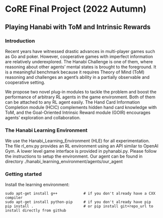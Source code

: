 # CoRE Final Project (2022 Autumn)
## Playing Hanabi with ToM and Intrinsic Rewards

### Introduction
Recent years have witnessed drastic advances in multi-player games such as Go and poker. However, cooperative games with imperfect information are relatively underexplored. The Hanabi Challenge is one of them, where reasoning about other agents’ mental states is brought to the foreground. It is a meaningful benchmark because it requires Theory of Mind (ToM) reasoning and challenges an agent’s ability in a partially observable and cooperative setting.

We propose two novel plug-in modules to tackle the problem and boost the performance of arbitrary RL agents in the game environment. Both of them can be attached to any RL agent easily. The Hand Card Information Completion module (HCIC) complements hidden hand card knowledge with ToM, and the Goal-Oriented Intrinsic Reward module (GOIR) encourages agents’ exploration and collaboration.

### The Hanabi Learning Environment

We use the Hanabi\_Learning\_Environment (HLE) for all experimentation. The file rl\_env.py provides an RL environment using an API similar to OpenAI Gym. A lower level game interface is provided in pyhanabi.py. Please follow the instructions to setup the environment. Our agent can be found in directory ./hanabi_learning_environment/agents/our_agent

### Getting started
Install the learning environment:
```
sudo apt-get install g++            # if you don't already have a CXX compiler
sudo apt-get install python-pip     # if you don't already have pip
pip install .                       # or pip install git+repo_url to install directly from github
```
